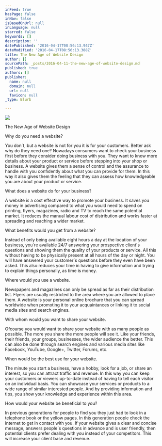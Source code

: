 ```yaml
---
inFeed: true
hasPage: false
inNav: false
isBasedOnUrl: null
inLanguage: null
starred: false
keywords: []
description: ''
datePublished: '2016-04-17T08:56:13.947Z'
dateModified: '2016-04-17T08:56:13.388Z'
title: The New Age of Website Design
author: []
sourcePath: _posts/2016-04-11-the-new-age-of-website-design.md
published: true
authors: []
publisher:
  name: null
  domain: null
  url: null
  favicon: null
_type: Blurb

---
```

![](https://the-grid-user-content.s3-us-west-2.amazonaws.com/f699c38b-284e-4dfb-b6c4-74e114cdefee.jpg)

The New Age of Website Design

Why do you need a website?

You don´t, but a website is not for you it is for your customers.
Better ask why do they need one? Nowadays consumers want to check your business
first before they consider doing business with you. They want to know more details
about your product or service before stepping into your shop or business. A
website gives them a sense of control and the assurance to handle with you confidently
about what you can provide for them. In this way it also gives them the feeling
that they can assess how knowledgeable you are about your product or service.

What does a website do for your business?

A website is a cost effective way to promote your
business. It saves you money in advertising compared to what you would need to
spend on printing, flyers, magazines, radio and TV to reach the same potential
market. It reduces the manual labour cost of distribution and works faster at spreading
and reaching a wider market. 

What benefits would you get from a website?

Instead of only being available eight hours a day at the
location of your business, you´re available 24/7 answering your prospective client's
questions and showing them the quality of your products or service. All this without
having to be physically present at all hours of the day or night. You will have
answered your customer´s questions before they even have been asked. This also
reduces your time in having to give information and trying to explain things
personally, as time is money.

Where would you use a website.

Newspapers and magazines can only be spread as far as
their distribution list. Flyers are usually restricted to the area where you
are allowed to place them. A website is your personal online brochure that you
can spread worldwide when promoting it to your acquaintances or linking it to
social media sites and search engines. 

With whom would you want to share your website.

Ofcourse you would want to share your website with as many
people as possible. The more you share the more people will see it. Like your
friends, their friends, your groups, businesses, the wider audience the better.
This can also be done through search engines and various media sites like
Facebook, YouTube, Google+, Twitter, Forums, etc.

When would be the best use for your website.

The minute you start a business, have a hobby, look for a
job, or share an interest, so you can attract traffic and revenue. In this way
you can keep your customers or viewers up-to-date instead of having to tell
each visitor on an individual basis. You can showcase your services or products
to a wide range of similar interested people. And by providing information and
tips, you show your knowledge and experience within this area.

How would your website be beneficial to you?

In previous generations for people to find you they just
had to look in a telephone book or the yellow pages. In this generation people
check the internet to get in contact with you. If your website gives a clear
and concise message, answers people´s questions in advance and is user friendly,
then potential clients prefer dealing with you instead of your competitors.
This will increase your client base and revenue.